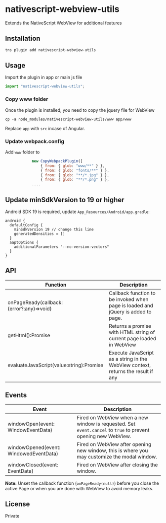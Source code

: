 # nativescript-webview-utils

Extends the NativeScript WebView for additional features

## Installation

```javascript
tns plugin add nativescript-webview-utils
```

## Usage

Import the plugin in app or main js file

```javascript
import "nativescript-webview-utils";
```

### Copy www folder

Once the plugin is installed, you need to copy the jquery file for WebView

```
cp -a node_modules/nativescript-webview-utils/www app/www
```

Replace `app` with `src` incase of Angular.

### Update webpack.config

Add `www` folder to

```javascript
            new CopyWebpackPlugin([
                { from: { glob: "www/**" } },
                { from: { glob: "fonts/**" } },
                { from: { glob: "**/*.jpg" } },
                { from: { glob: "**/*.png" } },
            ....
```

## Update minSdkVersion to 19 or higher

Android SDK 19 is required, update `App_Resources/Android/app.gradle`:

```
android {
  defaultConfig {
    minSdkVersion 19 // change this line
    generatedDensities = []
  }
  aaptOptions {
    additionalParameters "--no-version-vectors"
  }
}
```

## API

| Function                                  | Description                                                                      |
| ----------------------------------------- | -------------------------------------------------------------------------------- |
| onPageReady(callback: (error?:any)=>void) | Callback function to be invoked when page is loaded and jQuery is added to page. |
| getHtml():Promise                         | Returns a promise with HTML string of current page loaded in WebView             |
| evaluateJavaScript(value:string):Promise  | Execute JavaScript as a string in the WebView context, returns the result if any |

## Events

| Event                                  | Description                                                                                                   |
| -------------------------------------- | ------------------------------------------------------------------------------------------------------------- |
| windowOpen(event: WindowEventData)     | Fired on WebView when a new window is requested. Set `event.cancel` to `true` to prevent opening new WebView. |
| windowOpened(event: WindowedEventData) | Fired on WebView after opening new window, this is where you may customize the modal window.                  |
| windowClosed(event: EventData)         | Fired on WebView after closing the window.                                                                    |

**Note:** Unset the callback function (`onPageReady(null)`) before you close the active Page or when you are done with WebView to avoid memory leaks.

## License

Private
